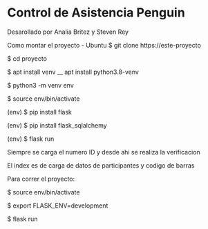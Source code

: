 # Control de Asistencia Penguin

Desarollado por Analia Britez y Steven Rey

Como montar el proyecto - Ubuntu 
$ git clone https://este-proyecto

$ cd proyecto 

$ apt install venv __ apt install python3.8-venv

$ python3 -m venv env

$ source env/bin/activate 

(env) $ pip install flask

(env) $ pip install flask_sqlalchemy 

(env) $ flask run

Siempre se carga el numero ID y desde ahi se realiza la verificacion

El index es de carga de datos de participantes y codigo de barras

Para correr el proyecto:

$ source env/bin/activate 

$ export FLASK_ENV=development

$ flask run
